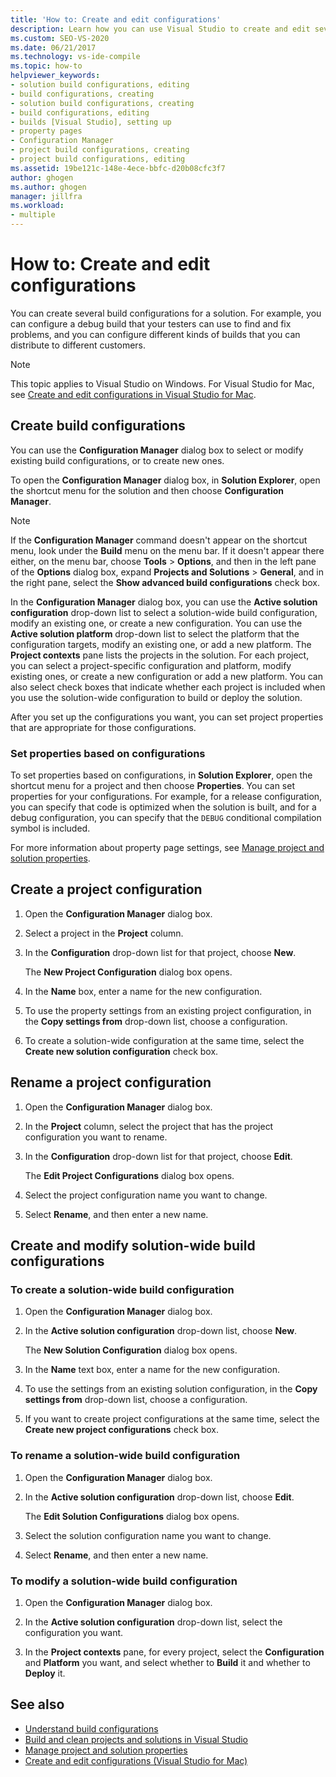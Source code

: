 ```yaml
---
title: 'How to: Create and edit configurations'
description: Learn how you can use Visual Studio to create and edit several build configurations for your solution.
ms.custom: SEO-VS-2020
ms.date: 06/21/2017
ms.technology: vs-ide-compile
ms.topic: how-to
helpviewer_keywords:
- solution build configurations, editing
- build configurations, creating
- solution build configurations, creating
- build configurations, editing
- builds [Visual Studio], setting up
- property pages
- Configuration Manager
- project build configurations, creating
- project build configurations, editing
ms.assetid: 19be121c-148e-4ece-bbfc-d20b08cfc3f7
author: ghogen
ms.author: ghogen
manager: jillfra
ms.workload:
- multiple
---
```

# How to: Create and edit configurations

You can create several build configurations for a solution. For example, you can configure a debug build that your testers can use to find and fix problems, and you can configure different kinds of builds that you can distribute to different customers.

> [!NOTE]
> This topic applies to Visual Studio on Windows. For Visual Studio for Mac, see [Create and edit configurations in Visual Studio for Mac](/visualstudio/mac/create-and-edit-configurations).

## Create build configurations

You can use the **Configuration Manager** dialog box to select or modify existing build configurations, or to create new ones.

To open the **Configuration Manager** dialog box, in **Solution Explorer**, open the shortcut menu for the solution and then choose **Configuration Manager**.

> [!NOTE]
> If the **Configuration Manager** command doesn't appear on the shortcut menu, look under the **Build** menu on the menu bar. If it doesn't appear there either, on the menu bar, choose **Tools** > **Options**, and then in the left pane of the **Options** dialog box, expand **Projects and Solutions** > **General**, and in the right pane, select the **Show advanced build configurations** check box.

In the **Configuration Manager** dialog box, you can use the **Active solution configuration** drop-down list to select a solution-wide build configuration, modify an existing one, or create a new configuration. You can use the **Active solution platform** drop-down list to select the platform that the configuration targets, modify an existing one, or add a new platform. The **Project contexts** pane lists the projects in the solution. For each project, you can select a project-specific configuration and platform, modify existing ones, or create a new configuration or add a new platform. You can also select check boxes that indicate whether each project is included when you use the solution-wide configuration to build or deploy the solution.

After you set up the configurations you want, you can set project properties that are appropriate for those configurations.

### Set properties based on configurations

To set properties based on configurations, in **Solution Explorer**, open the shortcut menu for a project and then choose **Properties**. You can set properties for your configurations. For example, for a release configuration, you can specify that code is optimized when the solution is built, and for a debug configuration, you can specify that the `DEBUG` conditional compilation symbol is included.

For more information about property page settings, see [Manage project and solution properties](../ide/managing-project-and-solution-properties.md).

## Create a project configuration

1. Open the **Configuration Manager** dialog box.

2. Select a project in the **Project** column.

3. In the **Configuration** drop-down list for that project, choose **New**.

     The **New Project Configuration** dialog box opens.

4. In the **Name** box, enter a name for the new configuration.

5. To use the property settings from an existing project configuration,  in the **Copy settings from** drop-down list, choose a configuration.

6. To create a solution-wide configuration at the same time, select the **Create new solution configuration** check box.

## Rename a project configuration

1. Open the **Configuration Manager** dialog box.

2. In the **Project** column, select the project that has the project configuration you want to rename.

3. In the **Configuration** drop-down list for that project, choose **Edit**.

     The **Edit Project Configurations** dialog box opens.

4. Select the project configuration name you want to change.

5. Select **Rename**, and then enter a new name.

## Create and modify solution-wide build configurations

### To create a solution-wide build configuration

1. Open the **Configuration Manager** dialog box.

2. In the **Active solution configuration** drop-down list, choose **New**.

     The **New Solution Configuration** dialog box opens.

3. In the **Name** text box, enter a name for the new configuration.

4. To use the settings from an existing solution configuration, in the **Copy settings from** drop-down list, choose a configuration.

5. If you want to create project configurations at the same time, select the **Create new project configurations** check box.

### To rename a solution-wide build configuration

1. Open the **Configuration Manager** dialog box.

2. In the **Active solution configuration** drop-down list, choose **Edit**.

     The **Edit Solution Configurations** dialog box opens.

3. Select the solution configuration name you want to change.

4. Select **Rename**, and then enter a new name.

### To modify a solution-wide build configuration

1. Open the **Configuration Manager** dialog box.

2. In the **Active solution configuration** drop-down list, select the configuration you want.

3. In the **Project contexts** pane, for every project, select the **Configuration** and **Platform** you want, and select whether to **Build** it and whether to **Deploy** it.

## See also

- [Understand build configurations](../ide/understanding-build-configurations.md)
- [Build and clean projects and solutions in Visual Studio](../ide/building-and-cleaning-projects-and-solutions-in-visual-studio.md)
- [Manage project and solution properties](managing-project-and-solution-properties.md)
- [Create and edit configurations (Visual Studio for Mac)](/visualstudio/mac/create-and-edit-configurations)
